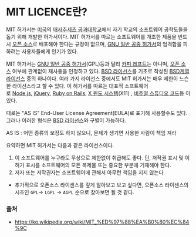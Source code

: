 # MIT LICENCE란?

MIT 허가서는 [미국](https://ko.wikipedia.org/wiki/%EB%AF%B8%EA%B5%AD)의 [매사추세츠 공과대학교](https://ko.wikipedia.org/wiki/%EB%A7%A4%EC%82%AC%EC%B6%94%EC%84%B8%EC%B8%A0_%EA%B3%B5%EA%B3%BC%EB%8C%80%ED%95%99%EA%B5%90)에서 자기 학교의 소프트웨어 공학도들을 돕기 위해 개발한 허가서이다. MIT 허가서를 따르는 소프트웨어를 개조한 제품을 반드시 [오픈 소스](https://ko.wikipedia.org/wiki/%EC%98%A4%ED%94%88_%EC%86%8C%EC%8A%A4)로 배포해야 한다는 규정이 없으며, [GNU 일반 공중 허가서](https://ko.wikipedia.org/wiki/GNU_%EC%9D%BC%EB%B0%98_%EA%B3%B5%EC%A4%91_%ED%97%88%EA%B0%80%EC%84%9C)의 엄격함을 피하려는 사용자들에게 인기가 있다.

MIT 허가서는 [GNU 일반 공중 허가서](https://ko.wikipedia.org/wiki/GNU_%EC%9D%BC%EB%B0%98_%EA%B3%B5%EC%A4%91_%ED%97%88%EA%B0%80%EC%84%9C)(GPL)등과 달리 [카피 레프트](https://ko.wikipedia.org/wiki/%EC%B9%B4%ED%94%BC_%EB%A0%88%ED%94%84%ED%8A%B8)는 아니며, [오픈 소스](https://ko.wikipedia.org/wiki/%EC%98%A4%ED%94%88_%EC%86%8C%EC%8A%A4) 여부에 관계없이 재사용을 인정하고 있다. [BSD 라이선스](https://ko.wikipedia.org/wiki/BSD_%EB%9D%BC%EC%9D%B4%EC%84%A0%EC%8A%A4)를 기초로 작성된 [BSD계열 라이선스](https://ko.wikipedia.org/w/index.php?title=BSD%EA%B3%84%EC%97%B4_%EB%9D%BC%EC%9D%B4%EC%84%A0%EC%8A%A4&action=edit&redlink=1) 중의 하나이다. 여러 가지 라이선스 중에서도 MIT 허가서는 매우 제한이 느슨한 라이선스라고 할 수 있다. 이 허가서를 따르는 대표적 소프트웨어로 [Node.js](https://ko.wikipedia.org/wiki/Node.js), [jQuery](https://ko.wikipedia.org/wiki/JQuery), [Ruby on Rails](https://ko.wikipedia.org/wiki/%EB%A3%A8%EB%B9%84_%EC%98%A8_%EB%A0%88%EC%9D%BC%EC%A6%88), [X 윈도 시스템](https://ko.wikipedia.org/wiki/X_%EC%9C%88%EB%8F%84_%EC%8B%9C%EC%8A%A4%ED%85%9C)(X11) , [비주얼 스튜디오 코드](https://ko.wikipedia.org/wiki/%EB%B9%84%EC%A3%BC%EC%96%BC_%EC%8A%A4%ED%8A%9C%EB%94%94%EC%98%A4_%EC%BD%94%EB%93%9C)등 이 있다.

때로는 "AS IS" End-User License Agreement(EULA)로 표기해 사용할수도 있다. 그러나 이러한 형식은 [BSD 라이선스](https://ko.wikipedia.org/wiki/BSD_%EB%9D%BC%EC%9D%B4%EC%84%A0%EC%8A%A4)와 구별이 가능하다.

AS IS : 어떤 종류의 보장도 하지 않으니, 문제가 생기면 사용한 사람이 책임 져라

요약하면 MIT 허가서는 다음과 같은 라이선스이다.

1. 이 소프트웨어를 누구라도 무상으로 제한없이 취급해도 좋다. 단, 저작권 표시 및 이 허가 표시를 소프트웨어의 모든 복제물 또는 중요한 부분에 기재해야 한다.
2. 저자 또는 저작권자는 소프트웨어에 관해서 아무런 책임을 지지 않는다.

- 추가적으로 오픈소스 라이센스를 깊게 알아보고 보고 싶다면, 오픈소스 라이센스의 시초인 `GPL`-> `LGPL` → `AGPL` 순으로 찾아보면 될 것 같다.

### 출처
- https://ko.wikipedia.org/wiki/MIT_%ED%97%88%EA%B0%80%EC%84%9C